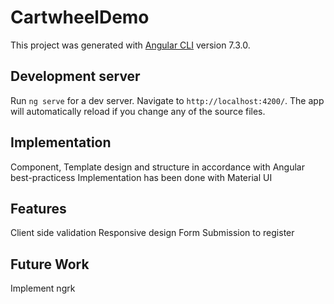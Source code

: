 # CartwheelDemo
This project was generated with [Angular CLI](https://github.com/angular/angular-cli) version 7.3.0.

## Development server
Run `ng serve` for a dev server. Navigate to `http://localhost:4200/`. The app will automatically reload if you change any of the source files.

## Implementation
Component, Template design and structure in accordance with Angular best-practicess
Implementation has been done with Material UI 

## Features 
Client side validation
Responsive design
Form Submission to register

## Future Work 
Implement ngrk